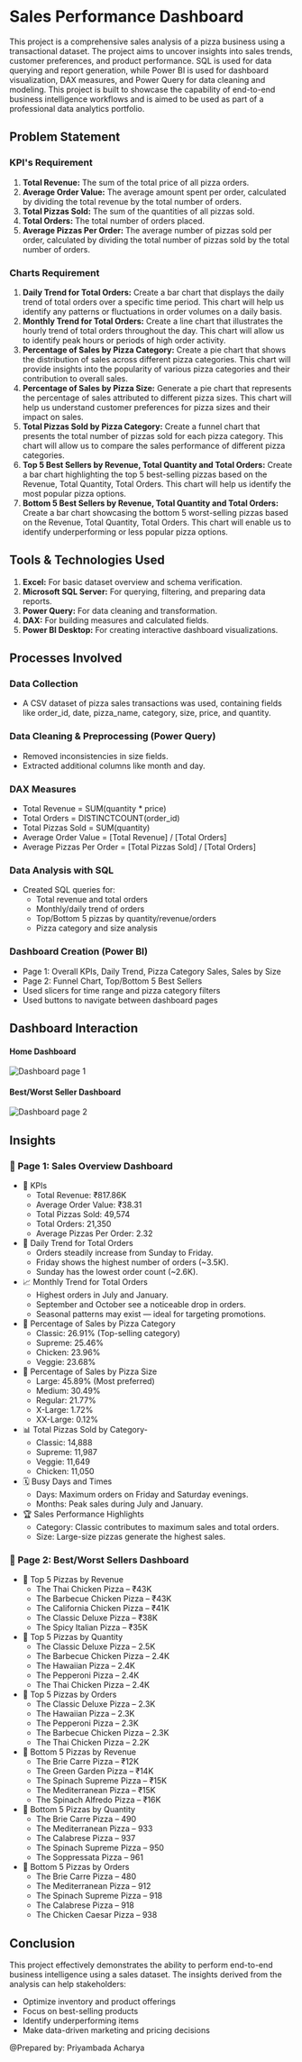 # Sales Performance Dashboard
This project is a comprehensive sales analysis of a pizza business using a transactional dataset. The project aims to uncover insights into sales trends, customer preferences, and product performance. SQL is used for data querying and report generation, while Power BI is used for dashboard visualization, DAX measures, and Power Query for data cleaning and modeling. This project is built to showcase the capability of end-to-end business intelligence workflows and is aimed to be used as part of a professional data analytics portfolio.

##  Problem Statement
### KPI's Requirement
  1. <b>Total Revenue:</b> The sum of the total price of all pizza orders.
  2. <b>Average Order Value:</b> The average amount spent per order, calculated by dividing the total revenue by the total number of orders.
  3. <b>Total Pizzas Sold:</b> The sum of the quantities of all pizzas sold.
  4. <b>Total Orders:</b> The total number of orders placed.
  5. <b>Average Pizzas Per Order:</b> The average number of pizzas sold per order, calculated by dividing the total number of pizzas sold by the total number of orders.
### Charts Requirement
1. <b>Daily Trend for Total Orders:</b> Create a bar chart that displays the daily trend of total orders over a specific time period. This chart will help us identify any patterns or fluctuations in order volumes on a daily basis.
2. <b>Monthly Trend for Total Orders:</b> Create a line chart that illustrates the hourly trend of total orders throughout the day. This chart will allow us to identify peak hours or periods of high order activity.
3. <b>Percentage of Sales by Pizza Category:</b> Create a pie chart that shows the distribution of sales across different pizza categories. This chart will provide insights into the popularity of various pizza categories and their contribution to overall sales.
4. <b>Percentage of Sales by Pizza Size:</b> Generate a pie chart that represents the percentage of sales attributed to different pizza sizes. This chart will help us understand customer preferences for pizza sizes and their impact on sales.
5. <b>Total Pizzas Sold by Pizza Category:</b> Create a funnel chart that presents the total number of pizzas sold for each pizza category. This chart will allow us to compare the sales performance of different pizza categories.
6. <b>Top 5 Best Sellers by Revenue, Total Quantity and Total Orders:</b> Create a bar chart highlighting the top 5 best-selling pizzas based on the Revenue, Total Quantity, Total Orders. This chart will help us identify the most popular pizza options.
7. <b>Bottom 5 Best Sellers by Revenue, Total Quantity and Total Orders:</b> Create a bar chart showcasing the bottom 5 worst-selling pizzas based on the Revenue, Total Quantity, Total Orders. This chart will enable us to identify underperforming or less popular pizza options.

## Tools & Technologies Used
1. <b>Excel:</b> For basic dataset overview and schema verification.
2. <b>Microsoft SQL Server:</b> For querying, filtering, and preparing data reports.
3. <b>Power Query:</b> For data cleaning and transformation.
4. <b>DAX:</b> For building measures and calculated fields.
5. <b>Power BI Desktop:</b> For creating interactive dashboard visualizations.

## Processes Involved
### Data Collection
- A CSV dataset of pizza sales transactions was used, containing fields like order_id, date, pizza_name, category, size, price, and quantity.
### Data Cleaning & Preprocessing (Power Query)
- Removed inconsistencies in  size fields.
- Extracted additional columns like month and day.
### DAX Measures
- Total Revenue = SUM(quantity * price)
- Total Orders = DISTINCTCOUNT(order_id)
- Total Pizzas Sold = SUM(quantity)
- Average Order Value = [Total Revenue] / [Total Orders]
- Average Pizzas Per Order = [Total Pizzas Sold] / [Total Orders]
### Data Analysis with SQL
- Created SQL queries for:
  - Total revenue and total orders
  - Monthly/daily trend of orders
  - Top/Bottom 5 pizzas by quantity/revenue/orders
  - Pizza category and size analysis
### Dashboard Creation (Power BI)
- Page 1: Overall KPIs, Daily Trend, Pizza Category Sales, Sales by Size
- Page 2: Funnel Chart, Top/Bottom 5 Best Sellers
- Used slicers for time range and pizza category filters
- Used buttons to navigate between dashboard pages

## Dashboard Interaction
#### Home Dashboard


![Dashboard page 1](https://github.com/user-attachments/assets/ef76bfe7-e8cc-4ccd-8a81-f8555147eb47)


#### Best/Worst Seller Dashboard


![Dashboard page 2](https://github.com/user-attachments/assets/c70c4ef7-5113-4eaa-962f-71f5662ca8ce)



## Insights
### 🧾 Page 1: Sales Overview Dashboard
- 🔹 KPIs
  - Total Revenue: ₹817.86K
  - Average Order Value: ₹38.31
  - Total Pizzas Sold: 49,574
  - Total Orders: 21,350
  - Average Pizzas Per Order: 2.32
- 📅 Daily Trend for Total Orders
  - Orders steadily increase from Sunday to Friday.
  - Friday shows the highest number of orders (~3.5K).
  - Sunday has the lowest order count (~2.6K).
- 📈 Monthly Trend for Total Orders
  - Highest orders in July and January.
  - September and October see a noticeable drop in orders.
  - Seasonal patterns may exist — ideal for targeting promotions.
- 🍕 Percentage of Sales by Pizza Category
  - Classic: 26.91% (Top-selling category)
  - Supreme: 25.46%
  - Chicken: 23.96%
  - Veggie: 23.68%
- 🍕 Percentage of Sales by Pizza Size
  - Large: 45.89% (Most preferred)
  - Medium: 30.49%
  - Regular: 21.77%
  - X-Large: 1.72%
  - XX-Large: 0.12%
- 📊 Total Pizzas Sold by Category-
  - Classic: 14,888
  - Supreme: 11,987
  - Veggie: 11,649
  - Chicken: 11,050
- 🗓️ Busy Days and Times
  - Days: Maximum orders on Friday and Saturday evenings.
  - Months: Peak sales during July and January.
- 🏆 Sales Performance Highlights
  - Category: Classic contributes to maximum sales and total orders.
  - Size: Large-size pizzas generate the highest sales.
### 🧾 Page 2: Best/Worst Sellers Dashboard
- 🥇 Top 5 Pizzas by Revenue
  - The Thai Chicken Pizza – ₹43K
  - The Barbecue Chicken Pizza – ₹43K
  - The California Chicken Pizza – ₹41K
  - The Classic Deluxe Pizza – ₹38K
  - The Spicy Italian Pizza – ₹35K
- 🥇 Top 5 Pizzas by Quantity
  - The Classic Deluxe Pizza – 2.5K
  - The Barbecue Chicken Pizza – 2.4K
  - The Hawaiian Pizza – 2.4K
  - The Pepperoni Pizza – 2.4K
  - The Thai Chicken Pizza – 2.4K
- 🥇 Top 5 Pizzas by Orders
  - The Classic Deluxe Pizza – 2.3K
  - The Hawaiian Pizza – 2.3K
  - The Pepperoni Pizza – 2.3K
  - The Barbecue Chicken Pizza – 2.3K
  - The Thai Chicken Pizza – 2.2K
- 🧊 Bottom 5 Pizzas by Revenue
  - The Brie Carre Pizza – ₹12K
  - The Green Garden Pizza – ₹14K
  - The Spinach Supreme Pizza – ₹15K
  - The Mediterranean Pizza – ₹15K
  - The Spinach Alfredo Pizza – ₹16K
- 🧊 Bottom 5 Pizzas by Quantity
  - The Brie Carre Pizza – 490
  - The Mediterranean Pizza – 933
  - The Calabrese Pizza – 937
  - The Spinach Supreme Pizza – 950
  - The Soppressata Pizza – 961
- 🧊 Bottom 5 Pizzas by Orders
  - The Brie Carre Pizza – 480
  - The Mediterranean Pizza – 912
  - The Spinach Supreme Pizza – 918
  -  The Calabrese Pizza – 918
  - The Chicken Caesar Pizza – 938


## Conclusion
This project effectively demonstrates the ability to perform end-to-end business intelligence using a sales dataset. The insights derived from the analysis can help stakeholders:
- Optimize inventory and product offerings
- Focus on best-selling products
- Identify underperforming items
- Make data-driven marketing and pricing decisions

@Prepared by: Priyambada Acharya

